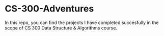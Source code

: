 # CS-300-Adventures
In this repo, you can find the projects I have completed succesfully in the scope of CS 300 Data Structure &amp; Algorithms course.
